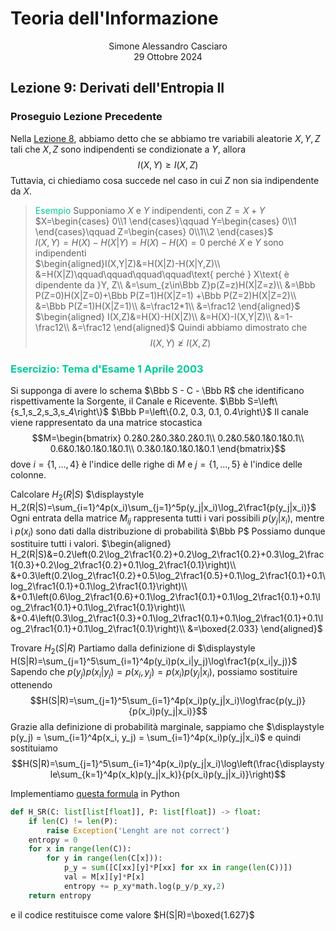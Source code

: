 # Teoria dell'Informazione
<html>
    <div align=center>
    Simone Alessandro Casciaro<br>
    29 Ottobre 2024
    </div>
</html>

## Lezione 9: Derivati dell'Entropia II

### Proseguio Lezione Precedente
Nella [Lezione 8](/pdf/Lez08.pdf), abbiamo detto che se abbiamo tre variabili aleatorie $X,Y,Z$ tali che $X,Z$ sono indipendenti se condizionate a $Y$, allora $$I(X,Y)\ge I(X,Z)$$
Tuttavia, ci chiediamo cosa succede nel caso in cui $Z$ non sia indipendente da $X$.

> <font color=00cc99>Esempio</font> 
Supponiamo $X$ e $Y$ indipendenti, con $Z=X+Y$
$X=\begin{cases}
0\\1
\end{cases}\qquad
Y=\begin{cases}
0\\1
\end{cases}\qquad
Z=\begin{cases}
0\\1\\2
\end{cases}$
<br>$I(X,Y)=H(X)-H(X|Y)=H(X)-H(X)=0$ perché $X$ e $Y$ sono indipendenti
<br>$\begin{aligned}I(X,Y|Z)&=H(X|Z)-H(X|Y,Z)\\
&=H(X|Z)\qquad\qquad\qquad\qquad\text{ perché } X\text{ è dipendente da }Y, Z\\
&=\sum_{z\in\Bbb Z}p(Z=z)H(X|Z=z)\\
&=\Bbb P(Z=0)H(X|Z=0)+\Bbb P(Z=1)H(X|Z=1) +\Bbb P(Z=2)H(X|Z=2)\\
&=\Bbb P(Z=1)H(X|Z=1)\\
&=\frac12*1\\
&=\frac12
\end{aligned}$
<br>$\begin{aligned} I(X,Z)&=H(X)-H(X|Z)\\
&=H(X)-I(X,Y|Z)\\
&=1-\frac12\\
&=\frac12
\end{aligned}$
Quindi abbiamo dimostrato che $$I(X,Y)\not\ge I(X,Z)$$

### <font color=00cc99>Esercizio: Tema d'Esame 1 Aprile 2003</font>
Si supponga di avere lo schema $\Bbb S - C - \Bbb R$ che identificano rispettivamente la Sorgente, il Canale e Ricevente.
$\Bbb S=\left\{s_1,s_2,s_3,s_4\right\}$
$\Bbb P=\left\{0.2, 0.3, 0.1, 0.4\right\}$
Il canale viene rappresentato da una matrice stocastica
$$M=\begin{bmatrix}
0.2&0.2&0.3&0.2&0.1\\
0.2&0.5&0.1&0.1&0.1\\
0.6&0.1&0.1&0.1&0.1\\
0.3&0.1&0.1&0.1&0.1
\end{bmatrix}$$
dove $i=\{1,\dots,4\}$ è l'indice delle righe di $M$ e $j=\{1,\dots,5\}$ è l'indice delle colonne.

Calcolare $H_2(R|S)$
$\displaystyle H_2(R|S)=\sum_{i=1}^4p(x_i)\sum_{j=1}^5p(y_j|x_i)\log_2\frac1{p(y_j|x_i)}$
Ogni entrata della matrice $M_{ij}$ rappresenta tutti i vari possibili $p(y_j|x_i)$, mentre i $p(x_i)$ sono dati dalla distribuzione di probabilità $\Bbb P$
Possiamo dunque sostituire tutti i valori.
$\begin{aligned}
H_2(R|S)&=0.2\left(0.2\log_2\frac1{0.2}+0.2\log_2\frac1{0.2}+0.3\log_2\frac1{0.3}+0.2\log_2\frac1{0.2}+0.1\log_2\frac1{0.1}\right)\\
&+0.3\left(0.2\log_2\frac1{0.2}+0.5\log_2\frac1{0.5}+0.1\log_2\frac1{0.1}+0.1\log_2\frac1{0.1}+0.1\log_2\frac1{0.1}\right)\\
&+0.1\left(0.6\log_2\frac1{0.6}+0.1\log_2\frac1{0.1}+0.1\log_2\frac1{0.1}+0.1\log_2\frac1{0.1}+0.1\log_2\frac1{0.1}\right)\\
&+0.4\left(0.3\log_2\frac1{0.3}+0.1\log_2\frac1{0.1}+0.1\log_2\frac1{0.1}+0.1\log_2\frac1{0.1}+0.1\log_2\frac1{0.1}\right)\\
&=\boxed{2.033}
\end{aligned}$

Trovare $H_2(S|R)$
Partiamo dalla definizione di $\displaystyle H(S|R)=\sum_{j=1}^5\sum_{i=1}^4p(y_i)p(x_i|y_j)\log\frac1{p(x_i|y_j)}$
Sapendo che $p(y_j)p(x_i|y_j)=p(x_i,y_j)=p(x_i)p(y_j|x_i)$, possiamo sostituire ottenendo $$H(S|R)=\sum_{j=1}^5\sum_{i=1}^4p(x_i)p(y_j|x_i)\log\frac{p(y_j)}{p(x_i)p(y_j|x_i)}$$
Grazie alla definizione di probabilità marginale, sappiamo che $\displaystyle p(y_j) = \sum_{i=1}^4p(x_i, y_j) = \sum_{i=1}^4p(x_i)p(y_j|x_i)$ e quindi sostituiamo
$$H(S|R)=\sum_{j=1}^5\sum_{i=1}^4p(x_i)p(y_j|x_i)\log\left(\frac{\displaystyle\sum_{k=1}^4p(x_k)p(y_j|x_k)}{p(x_i)p(y_j|x_i)}\right)$$

Implementiamo [questa formula](/src/entropia.py) in Python
```python
def H_SR(C: list[list[float]], P: list[float]) -> float:
    if len(C) != len(P):
        raise Exception('Lenght are not correct')
    entropy = 0
    for x in range(len(C)):
        for y in range(len(C[x])):
            p_y = sum([C[xx][y]*P[xx] for xx in range(len(C))])
            val = M[x][y]*P[x]
            entropy += p_xy*math.log(p_y/p_xy,2)
    return entropy
```
e il codice restituisce come valore $H(S|R)=\boxed{1.627}$